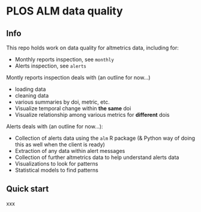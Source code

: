 PLOS ALM data quality
=====================

## Info

This repo holds work on data quality for altmetrics data, including for:

* Monthly reports inspection, see `monthly`
* Alerts inspection, see `alerts`

Montly reports inspection deals with (an outline for now...)

* loading data
* cleaning data
* various summaries by doi, metric, etc.
* Visualize temporal change within __the same__ doi
* Visualize relationship among various metrics for __different__ dois

Alerts deals with (an outline for now...):

* Collection of alerts data using the `alm` R package (& Python way of doing this as well when the client is ready)
* Extraction of any data within alert messages
* Collection of further altmetrics data to help understand alerts data
* Visualizations to look for patterns
* Statistical models to find patterns


## Quick start

xxx
